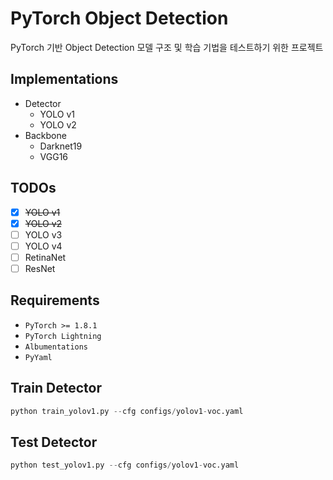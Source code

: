 # PyTorch Object Detection
PyTorch 기반 Object Detection 모델 구조 및 학습 기법을 테스트하기 위한 프로젝트

## Implementations
* Detector
  * YOLO v1
  * YOLO v2
* Backbone
  * Darknet19
  * VGG16

## TODOs
- [x] ~~YOLO v1~~
- [x] ~~YOLO v2~~
- [ ] YOLO v3
- [ ] YOLO v4
- [ ] RetinaNet
- [ ] ResNet

## Requirements
* `PyTorch >= 1.8.1`
* `PyTorch Lightning`
* `Albumentations`
* `PyYaml`

## Train Detector
```python
python train_yolov1.py --cfg configs/yolov1-voc.yaml
```

## Test Detector
```python
python test_yolov1.py --cfg configs/yolov1-voc.yaml
```

